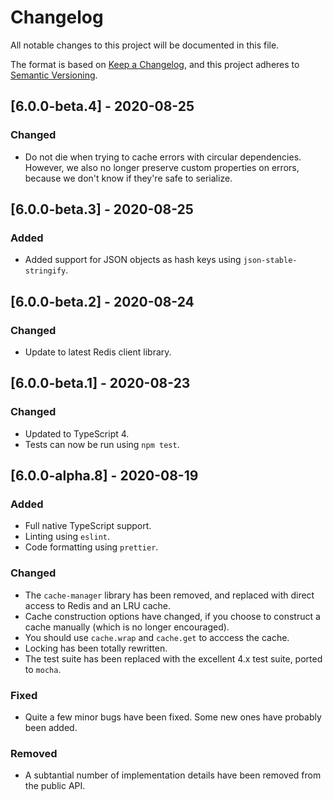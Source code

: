 # Changelog

All notable changes to this project will be documented in this file.

The format is based on [Keep a Changelog](https://keepachangelog.com/en/1.0.0/), and this project adheres to [Semantic Versioning](https://semver.org/spec/v2.0.0.html).

## [6.0.0-beta.4] - 2020-08-25

### Changed

- Do not die when trying to cache errors with circular dependencies. However, we also no longer preserve custom properties on errors, because we don't know if they're safe to serialize.

## [6.0.0-beta.3] - 2020-08-25

### Added

- Added support for JSON objects as hash keys using `json-stable-stringify`.

## [6.0.0-beta.2] - 2020-08-24

### Changed

- Update to latest Redis client library.

## [6.0.0-beta.1] - 2020-08-23

### Changed

- Updated to TypeScript 4.
- Tests can now be run using `npm test`.

## [6.0.0-alpha.8] - 2020-08-19

### Added

- Full native TypeScript support.
- Linting using `eslint`.
- Code formatting using `prettier`.

### Changed

- The `cache-manager` library has been removed, and replaced with direct access to Redis and an LRU cache.
- Cache construction options have changed, if you choose to construct a cache manually (which is no longer encouraged).
- You should use `cache.wrap` and `cache.get` to acccess the cache.
- Locking has been totally rewritten.
- The test suite has been replaced with the excellent 4.x test suite, ported to `mocha`.

### Fixed

- Quite a few minor bugs have been fixed. Some new ones have probably been added.

### Removed

- A subtantial number of implementation details have been removed from the public API.
